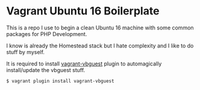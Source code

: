 # Vagrant Ubuntu 16 Boilerplate

This is a repo I use to begin a clean Ubuntu 16 machine with some common packages for PHP Development. 

I know is already the Homestead stack but I hate complexity and I like to do stuff by myself.

It is required to install [vagrant-vbguest](https://github.com/dotless-de/vagrant-vbguest) plugin to automagically install/update the vbguest stuff.

```bash
$ vagrant plugin install vagrant-vbguest
```
